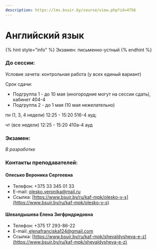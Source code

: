 ```yaml
---
description: https://lms.bsuir.by/course/view.php?id=4756
---
```


# Английский язык

{% hint style="info" %}
Экзамен: письменно-устный
{% endhint %}

### До сессии:

Условие зачета: контрольная работа (у всех единый вариант)

Срок сдачи:&#x20;

* Подгруппа 1 - до 10 мая (иногородние могут на сессии сдать), кабинет 404-4
* Подгруппа 2 - до 1 мая (10 мая нежелательно)



пн (1, 3, 4 недели) 12:25 - 15:20 516-4 ауд;&#x20;

чт (все недели) 12:25 - 15:20 410а-4 ауд

### Экзамен:

_В разработке_

### Контакты преподавателей:

#### Олесько Вероника Сергеевна

* Телефон: +375 33 345 01 33
* E-mail: [olesko.veronika@mail.ru](mailto:olesko.veronika@mail.ru)
* Ссылка: [https://www.bsuir.by/ru/kaf-mpk/olesko-v-s](https://www.bsuir.by/ru/kaf-mpk/olesko-v-s)

#### Шевалдышева Елена Зигфридридовна

* Телефон: +375 17 293-86-22
* E-mail:[ elenafranciska124@gmail.com](mailto:%20elenafranciska124@gmail.com)
* Ссылка: [https://www.bsuir.by/ru/kaf-mpk/shevaldysheva-e-z](https://www.bsuir.by/ru/kaf-mpk/shevaldysheva-e-z)
